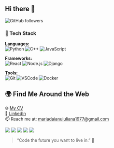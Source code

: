 ## Hi there 👋

![GitHub followers](https://img.shields.io/github/followers/mariadaianu30?style=social)

### 🧩 Tech Stack
**Languages:**  
![Python](https://img.shields.io/badge/Python-3776AB?style=flat-square&logo=python&logoColor=white)
![C++](https://img.shields.io/badge/C++-00599C?style=flat-square&logo=c%2B%2B&logoColor=white)
![JavaScript](https://img.shields.io/badge/JavaScript-F7DF1E?style=flat-square&logo=javascript&logoColor=black)

**Frameworks:**  
![React](https://img.shields.io/badge/React-20232A?style=flat-square&logo=react&logoColor=61DAFB)
![Node.js](https://img.shields.io/badge/Node.js-43853D?style=flat-square&logo=node.js&logoColor=white)
![Django](https://img.shields.io/badge/Django-092E20?style=flat-square&logo=django&logoColor=white)

**Tools:**  
![Git](https://img.shields.io/badge/Git-F05032?style=flat-square&logo=git&logoColor=white)
![VSCode](https://img.shields.io/badge/VS_Code-0078D4?style=flat-square&logo=visual%20studio%20code&logoColor=white)
![Docker](https://img.shields.io/badge/Docker-2496ED?style=flat-square&logo=docker&logoColor=white)


## 🌍 Find Me Around the Web
🌐 [My CV](https://drive.google.com/file/d/1w9kacql7FxyKlMqNnA7ytrpa7jNWg2it/view?usp=drive_link)  
💬 [LinkedIn](https://www.linkedin.com/in/maria-d%C4%83ianu-150640331/)  
📫 Reach me at: mariadaianuiuliana1977@gmail.com

![](http://github-profile-summary-cards.vercel.app/api/cards/profile-details?username=mariadaianu30&theme=github_dark)
![](http://github-profile-summary-cards.vercel.app/api/cards/repos-per-language?username=mariadaianu30&theme=github_dark)
![](http://github-profile-summary-cards.vercel.app/api/cards/most-commit-language?username=mariadaianu30&theme=github_dark)
![](http://github-profile-summary-cards.vercel.app/api/cards/stats?username=mariadaianu30&theme=github_dark)
![](http://github-profile-summary-cards.vercel.app/api/cards/productive-time?username=mariadaianu30&theme=github_dark&utcOffset=3)

> “Code the future you want to live in.” 💫

<!--
**mariadaianu30/mariadaianu30** is a ✨ _special_ ✨ repository because its `README.md` (this file) appears on your GitHub profile.

Here are some ideas to get you started:

- 🔭 I’m currently working on ...
- 🌱 I’m currently learning ...
- 👯 I’m looking to collaborate on ...
- 🤔 I’m looking for help with ...
- 💬 Ask me about ...
- 📫 How to reach me: ...
- 😄 Pronouns: ...
- ⚡ Fun fact: ...
-->
